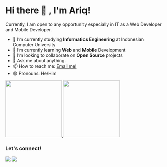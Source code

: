 # Hi there 👋 , I'm Ariq!
Currently, I am open to any opportunity especially in IT as a Web Developer and Mobile Developer.

- 🔭 I’m currently studying **Informatics Engineering** at Indonesian Computer University
- 🌱 I’m currently learning **Web** and **Mobile** Development
- 👯 I’m looking to collaborate on **Open Source** projects
- 💬 Ask me about anything.
- 📫 How to reach me: <a href="mailto:ariqhikari@gmail.com">Email me!</a>
- 😄 Pronouns: He/Him

<p align="left">
<a href="https://github.com/ariqhikari">
  <img height="180em" src="https://github-readme-stats-eight-theta.vercel.app/api?username=ariqhikari&show_icons=true&theme=algolia&include_all_commits=true&count_private=true"/>
  <img height="180em" src="https://github-readme-stats-eight-theta.vercel.app/api/top-langs/?username=ariqhikari&layout=compact&langs_count=8&theme=algolia"/>
</a>
</p>

### Let's connect!
<p>
    <a href="https://hikari.auroraweb.id" target="blank"><img src="https://img.shields.io/badge/Website-https://hikari.auroraweb.id-green?" /></a>
    <a href="https://www.linkedin.com/in/ariqhikari" target="blank"><img src="https://img.shields.io/badge/Ariq_Hikari-30302f?style=flat&logo=linkedin" /></a>
</p>
